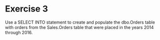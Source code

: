 # Exercise 3

Use a SELECT INTO statement to create and populate the dbo.Orders table with orders from the Sales.Orders table that were placed in the years 2014 through 2016.